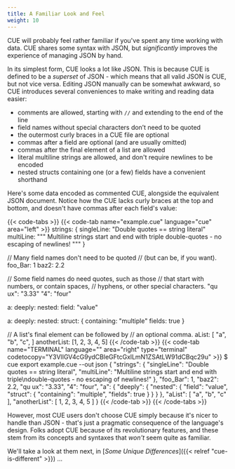 ```yaml
---
title: A Familiar Look and Feel
weight: 10
---
```


CUE will probably feel rather familiar if you've spent any time working with
data. CUE shares some syntax with JSON, but *significantly* improves the
experience of managing JSON by hand.

In its simplest form, CUE looks a lot like JSON.
This is because CUE is defined to be a *superset* of JSON - which means that
all valid JSON is CUE, but not vice versa.
Editing JSON manually can be somewhat awkward, so CUE introduces several
conveniences to make writing and reading data easier:

- comments are allowed, starting with `//` and extending to the end of the line
- field names without special characters don’t need to be quoted
- the outermost curly braces in a CUE file are optional
- commas after a field are optional (and are usually omitted)
- commas after the final element of a list are allowed
- literal multiline strings are allowed, and don't require newlines to be encoded
- nested structs containing one (or a few) fields have a convenient shorthand

Here's some data encoded as commented CUE, alongside the equivalent JSON
document. Notice how the CUE lacks curly braces at the top and bottom, and
doesn't have commas after each field's value:

{{< code-tabs >}}
{{< code-tab name="example.cue" language="cue" area="left" >}}
strings: {
	singleLine: "Double quotes == string literal"
	multiLine: """
		Multiline strings start and end with triple
		double-quotes - no escaping of newlines!
		"""
}

// Many field names don't need to be quoted
// (but can be, if you want).
foo_Bar: 1
baz2:    2.2

// Some field names do need quotes, such as those
// that start with numbers, or contain spaces,
// hyphens, or other special characters.
"qu ux": "3.33"
"4":     "four"

a: deeply: nested: field: "value"

a: deeply: nested: struct: {
	containing: "multiple"
	fields:     true
}

// A list's final element can be followed by
// an optional comma.
aList: [
	"a",
	"b",
	"c",
]
anotherList: [1, 2, 3, 4, 5]
{{< /code-tab >}}
{{< code-tab name="TERMINAL" language="" area="right" type="terminal" codetocopy="Y3VlIGV4cG9ydCBleGFtcGxlLmN1ZSAtLW91dCBqc29u" >}}
$ cue export example.cue --out json
{
    "strings": {
        "singleLine": "Double quotes == string literal",
        "multiLine": "Multiline strings start and end with triple\ndouble-quotes - no escaping of newlines!"
    },
    "foo_Bar": 1,
    "baz2": 2.2,
    "qu ux": "3.33",
    "4": "four",
    "a": {
        "deeply": {
            "nested": {
                "field": "value",
                "struct": {
                    "containing": "multiple",
                    "fields": true
                }
            }
        }
    },
    "aList": [
        "a",
        "b",
        "c"
    ],
    "anotherList": [
        1,
        2,
        3,
        4,
        5
    ]
}
{{< /code-tab >}}
{{< /code-tabs >}}

However, most CUE users don't choose CUE simply because it's nicer to handle
than JSON - that's just a pragmatic consequence of the language's design.
Folks adopt CUE because of its revolutionary features, and these stem from its
concepts and syntaxes that *won't* seem quite as familiar.

We'll take a look at them next, in
[*Some Unique Differences*]({{< relref "cue-is-different" >}}) ...
